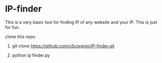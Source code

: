 # IP-finder
This is a very basic tool for finding IP of any website and your IP. This is just for fun.


clone this repo:

1) git clone https://github.com/x5corpion/IP-finder.git

2) python ip finder.py

